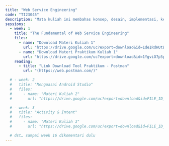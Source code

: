 ```yaml
---
title: "Web Service Engineering"
code: "TI23045"
description: "Mata kuliah ini membahas konsep, desain, implementasi, keamanan, dan pengelolaan Web Service berbasis RESTful dan SOAP. Mahasiswa dibekali kemampuan teknis membangun, mendokumentasikan, menguji, dan mendeploy Web Service baik di lingkungan lokal maupun cloud computing. Pendekatan pembelajaran menggunakan Outcome-Based Education (OBE) dengan penekanan pada praktik, studi kasus, dan mini project."
sessions:
  - week: 1
    title: "The Fundamental of Web Service Engineering"
    files:
      - name: "Download Materi Kuliah 1"
        url: "https://drive.google.com/uc?export=download&id=1deIRdHUtB1qOue1hFSW7GTz0BLccmYdJ"
      - name: "Download Materi Praktikum Kuliah 1"
        url: "https://drive.google.com/uc?export=download&id=1YgviO7p5pcTJq2z8woltJrDR87xoaRi0"
    reading:
      - title: "Link Download Tool Praktikum - Postman"
        url: "(https://web.postman.com/)"

  # - week: 2
  #   title: "Menguasai Android Studio"
  #   files:
  #     - name: "Materi Kuliah 2"
  #       url: "https://drive.google.com/uc?export=download&id=FILE_ID_02"

  # - week: 3
  #   title: "Activity & Intent"
  #   files:
  #     - name: "Materi Kuliah 3"
  #       url: "https://drive.google.com/uc?export=download&id=FILE_ID_03"

  # dst… sampai week 16 dikomentari dulu
---
```

